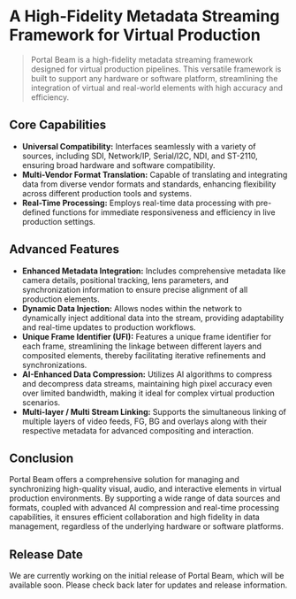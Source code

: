 # A High-Fidelity Metadata Streaming Framework for Virtual Production

> Portal Beam is a high-fidelity metadata streaming framework designed for virtual production pipelines. This versatile framework is built to support any hardware or software platform, streamlining the integration of virtual and real-world elements with high accuracy and efficiency.


## Core Capabilities

- **Universal Compatibility:** Interfaces seamlessly with a variety of sources, including SDI, Network/IP, Serial/I2C, NDI, and ST-2110, ensuring broad hardware and software compatibility.
- **Multi-Vendor Format Translation:** Capable of translating and integrating data from diverse vendor formats and standards, enhancing flexibility across different production tools and systems.
- **Real-Time Processing:** Employs real-time data processing with pre-defined functions for immediate responsiveness and efficiency in live production settings.

## Advanced Features

- **Enhanced Metadata Integration:** Includes comprehensive metadata like camera details, positional tracking, lens parameters, and synchronization information to ensure precise alignment of all production elements.
- **Dynamic Data Injection:** Allows nodes within the network to dynamically inject additional data into the stream, providing adaptability and real-time updates to production workflows.
- **Unique Frame Identifier (UFI):** Features a unique frame identifier for each frame, streamlining the linkage between different layers and composited elements, thereby facilitating iterative refinements and synchronizations.
- **AI-Enhanced Data Compression:** Utilizes AI algorithms to compress and decompress data streams, maintaining high pixel accuracy even over limited bandwidth, making it ideal for complex virtual production scenarios.
- **Multi-layer / Multi Stream Linking:** Supports the simultaneous linking of multiple layers of video feeds, FG, BG and overlays along with their respective metadata for advanced compositing and interaction.

## Conclusion

Portal Beam offers a comprehensive solution for managing and synchronizing high-quality visual, audio, and interactive elements in virtual production environments. By supporting a wide range of data sources and formats, coupled with advanced AI compression and real-time processing capabilities, it ensures efficient collaboration and high fidelity in data management, regardless of the underlying hardware or software platforms.

## Release Date

We are currently working on the initial release of Portal Beam, which will be available soon. Please check back later for updates and release information.
